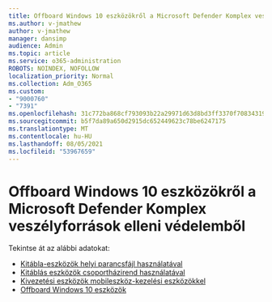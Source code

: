 ```yaml
---
title: Offboard Windows 10 eszközökről a Microsoft Defender Komplex veszélyforrások elleni védelemből
ms.author: v-jmathew
author: v-jmathew
manager: dansimp
audience: Admin
ms.topic: article
ms.service: o365-administration
ROBOTS: NOINDEX, NOFOLLOW
localization_priority: Normal
ms.collection: Adm_O365
ms.custom:
- "9000760"
- "7391"
ms.openlocfilehash: 31c772ba868cf793093b22a29971d63d8bd3ff3370f70834319a86691d62597e
ms.sourcegitcommit: b5f7da89a650d2915dc652449623c78be6247175
ms.translationtype: MT
ms.contentlocale: hu-HU
ms.lasthandoff: 08/05/2021
ms.locfileid: "53967659"
---
```

# <a name="offboard-windows-10-devices-from-microsoft-defender-advanced-threat-protection"></a>Offboard Windows 10 eszközökről a Microsoft Defender Komplex veszélyforrások elleni védelemből

Tekintse át az alábbi adatokat:

- [Kitábla-eszközök helyi parancsfájl használatával](https://go.microsoft.com/fwlink/?linkid=2143465)
- [Kitáblás eszközök csoportházirend használatával](https://go.microsoft.com/fwlink/?linkid=2143632)
- [Kivezetési eszközök mobileszköz-kezelési eszközökkel](https://go.microsoft.com/fwlink/?linkid=2143633)
- [Offboard Windows 10 eszközök](https://go.microsoft.com/fwlink/?linkid=2143629)
